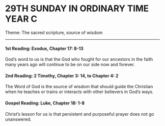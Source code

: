 # 29TH SUNDAY IN ORDINARY TIME YEAR C
Theme: The sacred scripture, source of wisdom

---

#### 1st Reading: Exodus, Chapter 17: 8-13

God’s word to us is that the God who fought for our ancestors in the faith many years ago will continue to be on our side now and forever.

#### 2nd Reading: 2 Timothy, Chapter 3: 14, to Chapter 4: 2

The Word of God is the source of wisdom that should guide the Christian when he teaches or trains or interacts with other believers in God’s ways.

#### Gospel Reading: Luke, Chapter 18: 1-8

Christ’s lesson for us is that persistent and purposeful prayer does not go unanswered.